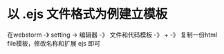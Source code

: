 



# 以 .ejs 文件格式为例建立模板


在webstorm -》 setting -> 编辑器 -》 文件和代码模板   -》 +  -》 复制一份html file模板，修改名称和扩展 ejs 即可